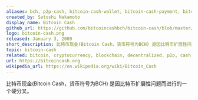 ```yaml
---
aliases: bch, p2p-cash, bitcoin-cash-wallet, bitcoin-cash-payment, bitcoin-cash-mining
created_by: Satoshi Nakamoto
display_name: Bitcoin Cash
github_url: https://github.com/bitcoincashbch/bitcoin-cash/blob/master/README.md
logo: bitcoin-cash.png
released: January 3, 2009
short_description: 比特币现金(Bitcoin Cash，货币符号为BCH) 是因比特币扩展性问题而进行的一个硬分叉。
topic: bitcoin-cash
related: bitcoin, cryptocurrency, blockchain, decentralized, p2p, cash, money
url: https://bitcoincash.org
wikipedia_url: https://en.wikipedia.org/wiki/Bitcoin_Cash
---
```

比特币现金(Bitcoin Cash，货币符号为BCH) 是因比特币扩展性问题而进行的一个硬分叉。